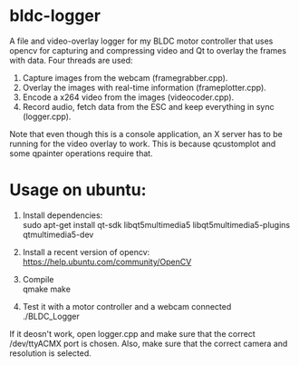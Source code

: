 bldc-logger
===========

A file and video-overlay logger for my BLDC motor controller that uses opencv for capturing and compressing video and Qt to overlay the frames with data. Four threads are used:

1. Capture images from the webcam (framegrabber.cpp).
2. Overlay the images with real-time information (frameplotter.cpp).
3. Encode a x264 video from the images (videocoder.cpp).
4. Record audio, fetch data from the ESC and keep everything in sync (logger.cpp).

Note that even though this is a console application, an X server has to be running for the video overlay to work. This is because qcustomplot and some qpainter operations require that.

Usage on ubuntu:
================
1. Install dependencies:  
sudo apt-get install qt-sdk libqt5multimedia5 libqt5multimedia5-plugins qtmultimedia5-dev

2. Install a recent version of opencv:  
https://help.ubuntu.com/community/OpenCV

3. Compile  
qmake
make

4. Test it with a motor controller and a webcam connected  
./BLDC_Logger

If it deosn't work, open logger.cpp and make sure that the correct /dev/ttyACMX port is chosen. Also, make sure that the correct camera and resolution is selected.

